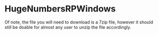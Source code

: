 # HugeNumbersRPWindows
Of note, the file you will need to download is a 7zip file, however it should still be doable for almost any user to unzip the file accordingly.

